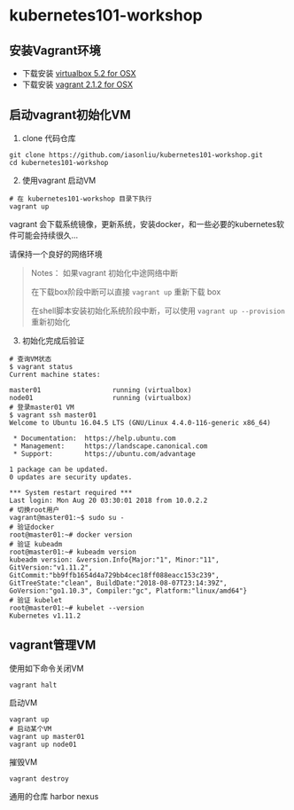 # kubernetes101-workshop
## 安装Vagrant环境
- 下载安装 [virtualbox 5.2 for OSX](https://download.virtualbox.org/virtualbox/5.2.18/VirtualBox-5.2.18-124319-OSX.dmg)
- 下载安装 [vagrant 2.1.2 for OSX](https://releases.hashicorp.com/vagrant/2.1.2/vagrant_2.1.2_x86_64.dmg) 

## 启动vagrant初始化VM
1. clone 代码仓库
```
git clone https://github.com/iasonliu/kubernetes101-workshop.git
cd kubernetes101-workshop
```
2. 使用vagrant 启动VM
```
# 在 kubernetes101-workshop 目录下执行
vagrant up
```
vagrant 会下载系统镜像，更新系统，安装docker，和一些必要的kubernetes软件可能会持续很久...

请保持一个良好的网络环境

> Notes： 如果vagrant 初始化中途网络中断
> 
> 在下载box阶段中断可以直接 `vagrant up` 重新下载 box
> 
> 在shell脚本安装初始化系统阶段中断，可以使用 `vagrant up --provision` 重新初始化


3. 初始化完成后验证
```
# 查询VM状态
$ vagrant status
Current machine states:

master01                  running (virtualbox)
node01                    running (virtualbox)
# 登录master01 VM
$ vagrant ssh master01
Welcome to Ubuntu 16.04.5 LTS (GNU/Linux 4.4.0-116-generic x86_64)

 * Documentation:  https://help.ubuntu.com
 * Management:     https://landscape.canonical.com
 * Support:        https://ubuntu.com/advantage

1 package can be updated.
0 updates are security updates.

*** System restart required ***
Last login: Mon Aug 20 03:30:01 2018 from 10.0.2.2
# 切换root用户
vagrant@master01:~$ sudo su -
# 验证docker
root@master01:~# docker version
# 验证 kubeadm
root@master01:~# kubeadm version
kubeadm version: &version.Info{Major:"1", Minor:"11", GitVersion:"v1.11.2", GitCommit:"bb9ffb1654d4a729bb4cec18ff088eacc153c239", GitTreeState:"clean", BuildDate:"2018-08-07T23:14:39Z", GoVersion:"go1.10.3", Compiler:"gc", Platform:"linux/amd64"}
# 验证 kubelet
root@master01:~# kubelet --version
Kubernetes v1.11.2
```

## vagrant管理VM
使用如下命令关闭VM
```
vagrant halt
```
启动VM
```
vagrant up
# 启动某个VM
vagrant up master01
vagrant up node01
```
摧毁VM
```
vagrant destroy
```

通用的仓库
harbor
nexus

